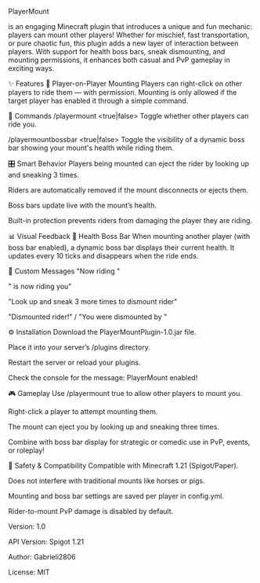 PlayerMount

is an engaging Minecraft plugin that introduces a unique and fun mechanic: players can mount other players! Whether for mischief, fast transportation, or pure chaotic fun, this plugin adds a new layer of interaction between players. With support for health boss bars, sneak dismounting, and mounting permissions, it enhances both casual and PvP gameplay in exciting ways.

✨ Features
🔄 Player-on-Player Mounting
Players can right-click on other players to ride them — with permission. Mounting is only allowed if the target player has enabled it through a simple command.

🔧 Commands
/playermount <true|false>
Toggle whether other players can ride you.

/playermountbossbar <true|false>
Toggle the visibility of a dynamic boss bar showing your mount's health while riding them.

🎛️ Smart Behavior
Players being mounted can eject the rider by looking up and sneaking 3 times.

Riders are automatically removed if the mount disconnects or ejects them.

Boss bars update live with the mount’s health.

Built-in protection prevents riders from damaging the player they are riding.

📊 Visual Feedback
💖 Health Boss Bar
When mounting another player (with boss bar enabled), a dynamic boss bar displays their current health. It updates every 10 ticks and disappears when the ride ends.

📣 Custom Messages
"Now riding <player>"

"<player> is now riding you"

"Look up and sneak 3 more times to dismount rider"

"Dismounted rider!" / "You were dismounted by <player>"

⚙️ Installation
Download the PlayerMountPlugin-1.0.jar file.

Place it into your server’s /plugins directory.

Restart the server or reload your plugins.

Check the console for the message: PlayerMount enabled!

🎮 Gameplay
Use /playermount true to allow other players to mount you.

Right-click a player to attempt mounting them.

The mount can eject you by looking up and sneaking three times.

Combine with boss bar display for strategic or comedic use in PvP, events, or roleplay!

🔐 Safety & Compatibility
Compatible with Minecraft 1.21 (Spigot/Paper).

Does not interfere with traditional mounts like horses or pigs.

Mounting and boss bar settings are saved per player in config.yml.

Rider-to-mount PvP damage is disabled by default.

Version: 1.0

API Version: Spigot 1.21

Author: Gabrieli2806

License: MIT